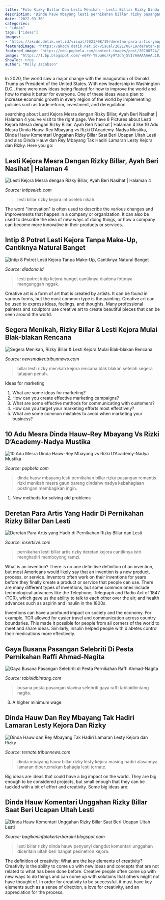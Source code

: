 ```yaml
---
title: "Foto Rizky Billar Dan Lesti Menikah - Lesti Billar Rizky Dinda Hauw Penyanyi Dangdut Komentari Unggahan Diceritain Ultah Beri Hangat Pesinetron Kejora"
description: "Dinda hauw mbayang lesti pernikahan billar rizky pasangan romantis rizki menikah mesra gaun bareng dindahw nadya kebahagiaan postingan membagikan ingin"
date: "2022-09-30"
categories:
- "ideas"
tags: ["ideas"]
images:
- "https://akcdn.detik.net.id/visual/2021/08/19/deretan-para-artis-yang-hadir-di-pernikahan-lesti-dan-billar-5.jpeg?w=767&amp;q=90"
featuredImage: "https://akcdn.detik.net.id/visual/2021/08/19/deretan-para-artis-yang-hadir-di-pernikahan-lesti-dan-billar-5.jpeg?w=767&amp;q=90"
featured_image: "https://cdn.popbela.com/content-images/post/20200724/1ce6ed24-4b55-4fdc-829b-c5d8aeeed120-5da3f05e4e489f1b8bea733e40c3aa45.jpg"
image: "https://1.bp.blogspot.com/-e6PY-Y8puAo/Xy9Y3dhjSVI/AAAAAAAAL18/8T-j9MlbEf4m289Zd59dd-974pAOpoMwACLcBGAsYHQ/s1600/Screenshot_20200809-084838_Instagram.jpg"
ShowToc: true
author: "Molly Jacobson"
---
```



In 2020, the world saw a major change with the inauguration of Donald Trump as President of the United States. With new leadership in Washington D.C., there were new ideas being floated for how to improve the world and how to make it better for everyone. One of these ideas was a plan to increase economic growth in every region of the world by implementing policies such as trade reform, investment, and deregulation.

	

		
searching about Lesti Kejora Mesra dengan Rizky Billar, Ayah Beri Nasihat | Halaman 4 you've visit to the right page. We have 8 Pictures about Lesti Kejora Mesra dengan Rizky Billar, Ayah Beri Nasihat | Halaman 4 like 10 Adu Mesra Dinda Hauw-Rey Mbayang vs Rizki D’Academy-Nadya Mustika, Dinda Hauw Komentari Unggahan Rizky Billar Saat Beri Ucapan Ultah Lesti and also Dinda Hauw dan Rey Mbayang Tak Hadiri Lamaran Lesty Kejora dan Rizky. Here you go:
		
    
## Lesti Kejora Mesra Dengan Rizky Billar, Ayah Beri Nasihat | Halaman 4

<img loading=lazy src="https://thumb.intipseleb.com/media/frontend/thumbs3/2020/10/06/5f7c15fee15f5-rizky-billar-lesti-kejora_663_372.jpeg" onerror="this.onerror=null;this.src='https://tse4.mm.bing.net/th?id=OIP.7FpZkh8e-CDYq1FUUrVV9wHaEJ&amp;pid=15.1';" alt="Lesti Kejora Mesra dengan Rizky Billar, Ayah Beri Nasihat | Halaman 4">

_Source: intipseleb.com_

>lesti billar rizky kejora intipseleb nikah. 

	

The word "innovation" is often used to describe the various changes and improvements that happen in a company or organization. It can also be used to describe the idea of new ways of doing things, or how a company can become more innovative in their products or services.

    
## Intip 8 Potret Lesti Kejora Tanpa Make-Up, Cantiknya Natural Banget

<img loading=lazy src="https://cdns.klimg.com/diadona.id/resources/photonews/2020/11/11/26927/664xauto-intip-8-potret-lesti-kejora-tanpa-make-up-cantiknya-natural-banget-2011119-003.jpg" onerror="this.onerror=null;this.src='https://tse4.mm.bing.net/th?id=OIP.Btk1L8MSyEseMEqroyxYzAHaJP&amp;pid=15.1';" alt="Intip 8 Potret Lesti Kejora Tanpa Make-Up, Cantiknya Natural Banget">

_Source: diadona.id_

>lesti potret intip kejora banget cantiknya diadona fotonya mengunggah nggak. 

	

Creative art is a form of art that is created by artists. It can be found in various forms, but the most common type is the painting. Creative art can be used to express ideas, feelings, and thoughts. Many professional painters and sculptors use creative art to create beautiful pieces that can be seen around the world.

    
## Segera Menikah, Rizky Billar &amp; Lesti Kejora Mulai Blak-blakan Rencana

<img loading=lazy src="https://cdn-2.tstatic.net/newsmaker/foto/bank/images/lesti-kejora-dan-rizky-billar-blak-blakan-rencana-setelah-menikah.jpg" onerror="this.onerror=null;this.src='https://tse4.mm.bing.net/th?id=OIP.eMLBTNwMo44ooo7cCWCdKAHaEK&amp;pid=15.1';" alt="Segera Menikah, Rizky Billar &amp; Lesti Kejora Mulai Blak-blakan Rencana">

_Source: newsmaker.tribunnews.com_

>billar lesti rizky menikah kejora rencana blak blakan setelah segera tatapan penuh. 

	

Ideas for marketing
1. What are some ideas for marketing? 
2. How can you create effective marketing campaigns? 
3. What are some effective methods for communicating with customers? 
4. How can you target your marketing efforts most effectively? 
5. What are some common mistakes to avoid when marketing your business?

    
## 10 Adu Mesra Dinda Hauw-Rey Mbayang Vs Rizki D’Academy-Nadya Mustika

<img loading=lazy src="https://cdn.popbela.com/content-images/post/20200724/1ce6ed24-4b55-4fdc-829b-c5d8aeeed120-5da3f05e4e489f1b8bea733e40c3aa45.jpg" onerror="this.onerror=null;this.src='https://tse2.mm.bing.net/th?id=OIP._q7rwLQJYSjwO3ymExtR2wHaJQ&amp;pid=15.1';" alt="10 Adu Mesra Dinda Hauw-Rey Mbayang vs Rizki D’Academy-Nadya Mustika">

_Source: popbela.com_

>dinda hauw mbayang lesti pernikahan billar rizky pasangan romantis rizki menikah mesra gaun bareng dindahw nadya kebahagiaan postingan membagikan ingin. 

	

1. New methods for solving old problems

    
## Deretan Para Artis Yang Hadir Di Pernikahan Rizky Billar Dan Lesti

<img loading=lazy src="https://akcdn.detik.net.id/visual/2021/08/19/deretan-para-artis-yang-hadir-di-pernikahan-lesti-dan-billar-5.jpeg?w=767&amp;q=90" onerror="this.onerror=null;this.src='https://tse1.mm.bing.net/th?id=OIP.GJWTYdPqej0jNMW5HIeWsQHaJQ&amp;pid=15.1';" alt="Deretan Para Artis yang Hadir di Pernikahan Rizky Billar dan Lesti">

_Source: insertlive.com_

>pernikahan lesti billar artis rizky deretan kejora cantiknya istri menghadiri memboyong ramzi. 

	

What is an invention?
There is no one definitive definition of an invention, but most Americans would likely say that an invention is a new product, process, or service.  Inventors often work on their inventions for years before they finally create a product or service that people can use. 
There are many different types of inventions, but some common ones include technological advances like the Telephone, Telegraph and Radio Act of 1847 (TCR), which gave us the ability to talk to each other over the air; and health advances such as aspirin and insulin in the 1800s. 

Inventions can have a profound impact on society and the economy. For example, TCR allowed for easier travel and communication across country boundaries. This made it possible for people from all corners of the world to meet and share ideas. Similarly, insulin helped people with diabetes control their medications more effectively.

    
## Gaya Busana Pasangan Selebriti Di Pesta Pernikahan Raffi Ahmad-Nagita

<img loading=lazy src="https://media.tabloidbintang.com/files/thumb/c71997fdc9d8d0081cf8ad9b419aa035.jpg/745" onerror="this.onerror=null;this.src='https://tse4.mm.bing.net/th?id=OIP.NJ_Wo3HXbxaNvH474_4C2wHaLH&amp;pid=15.1';" alt="Gaya Busana Pasangan Selebriti di Pesta Pernikahan Raffi Ahmad-Nagita">

_Source: tabloidbintang.com_

>busana pesta pasangan slavina selebriti gaya raffi tabloidbintang nagita. 

	

3. A higher minimum wage

    
## Dinda Hauw Dan Rey Mbayang Tak Hadiri Lamaran Lesty Kejora Dan Rizky

<img loading=lazy src="https://cdn-2.tstatic.net/ternate/foto/bank/images/billar-lesty-dinda-dan-rey.jpg" onerror="this.onerror=null;this.src='https://tse4.mm.bing.net/th?id=OIP.eMbPkWKApgcjZdGqyQWwaAHaEK&amp;pid=15.1';" alt="Dinda Hauw dan Rey Mbayang Tak Hadiri Lamaran Lesty Kejora dan Rizky">

_Source: ternate.tribunnews.com_

>dinda mbayang hauw billar rizky lesty kejora masing hadiri alasannya lamaran dipertemukan bahagia lesti ternate. 

	

Big ideas are ideas that could have a big impact on the world. They are big enough to be considered projects, but small enough that they can be tackled with a bit of effort and creativity. Some big ideas are: 

    
## Dinda Hauw Komentari Unggahan Rizky Billar Saat Beri Ucapan Ultah Lesti

<img loading=lazy src="https://1.bp.blogspot.com/-e6PY-Y8puAo/Xy9Y3dhjSVI/AAAAAAAAL18/8T-j9MlbEf4m289Zd59dd-974pAOpoMwACLcBGAsYHQ/s1600/Screenshot_20200809-084838_Instagram.jpg" onerror="this.onerror=null;this.src='https://tse3.mm.bing.net/th?id=OIP.bj4o0P4xcmOSKow007vWGQHaGr&amp;pid=15.1';" alt="Dinda Hauw Komentari Unggahan Rizky Billar Saat Beri Ucapan Ultah Lesti">

_Source: bagikaninfolokerterbaruini.blogspot.com_

>lesti billar rizky dinda hauw penyanyi dangdut komentari unggahan diceritain ultah beri hangat pesinetron kejora. 

	

The definition of creativity: What are the key elements of creativity?
Creativity is the ability to come up with new ideas and concepts that are not related to what has been done before. Creative people often come up with new ways to do things and can come up with solutions that others might not have thought of. In order for creativity to be successful, it must have key elements such as a sense of direction, a love for creativity, and an appreciation for the process.

